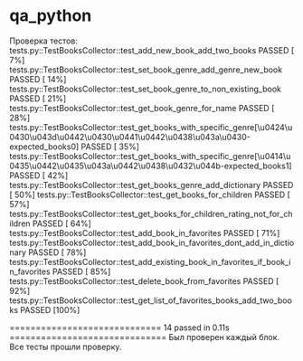 # qa_python
Проверка тестов:
tests.py::TestBooksCollector::test_add_new_book_add_two_books PASSED     [  7%]
tests.py::TestBooksCollector::test_set_book_genre_add_genre_new_book PASSED [ 14%]
tests.py::TestBooksCollector::test_set_book_genre_to_non_existing_book PASSED [ 21%]
tests.py::TestBooksCollector::test_get_book_genre_for_name PASSED        [ 28%]
tests.py::TestBooksCollector::test_get_books_with_specific_genre[\u0424\u0430\u043d\u0442\u0430\u0441\u0442\u0438\u043a\u0430-expected_books0] PASSED [ 35%]
tests.py::TestBooksCollector::test_get_books_with_specific_genre[\u0414\u0435\u0442\u0435\u043a\u0442\u0438\u0432\u044b-expected_books1] PASSED [ 42%]
tests.py::TestBooksCollector::test_get_books_genre_add_dictionary PASSED [ 50%]
tests.py::TestBooksCollector::test_get_books_for_children PASSED         [ 57%]
tests.py::TestBooksCollector::test_get_books_for_children_rating_not_for_children PASSED [ 64%]
tests.py::TestBooksCollector::test_add_book_in_favorites PASSED          [ 71%]
tests.py::TestBooksCollector::test_add_book_in_favorites_dont_add_in_dictionary PASSED [ 78%]
tests.py::TestBooksCollector::test_add_existing_book_in_favorites_if_book_in_favorites PASSED [ 85%]
tests.py::TestBooksCollector::test_delete_book_from_favorites PASSED     [ 92%]
tests.py::TestBooksCollector::test_get_list_of_favorites_books_add_two_books PASSED [100%]

============================= 14 passed in 0.11s ==============================
Был проверен каждый блок. Все тесты прошли проверку.


